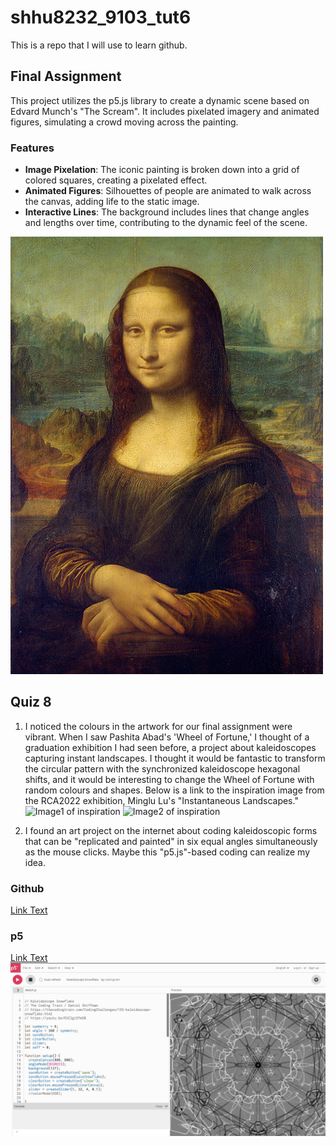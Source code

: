 # shhu8232_9103_tut6

This is a repo that I will use to learn github.

## Final Assignment

This project utilizes the p5.js library to create a dynamic scene based on Edvard Munch's "The Scream". It includes pixelated imagery and animated figures, simulating a crowd moving across the painting.

### Features

- **Image Pixelation**: The iconic painting is broken down into a grid of colored squares, creating a pixelated effect.
- **Animated Figures**: Silhouettes of people are animated to walk across the canvas, adding life to the static image.
- **Interactive Lines**: The background includes lines that change angles and lengths over time, contributing to the dynamic feel of the scene.


![An image of the Mona Lisa](readmeImages/Mona_Lisa_by_Leonardo_da_Vinci_500_x_700.jpg)

## Quiz 8

1. I noticed the colours in the artwork for our final assignment were vibrant. When I saw Pashita Abad's 'Wheel of Fortune,' I thought of a graduation exhibition I had seen before, a project about kaleidoscopes capturing instant landscapes. I thought it would be fantastic to transform the circular pattern with the synchronized kaleidoscope hexagonal shifts, and it would be interesting to change the Wheel of Fortune with random colours and shapes. Below is a link to the inspiration image from the RCA2022 exhibition, Minglu Lu's "Instantaneous Landscapes."
![Image1 of inspiration](https://res.cloudinary.com/rca2020/image/upload/w_1920/rca2022/62aabed0d33372b7215f121e-466219)
![Image2 of inspiration](https://res.cloudinary.com/rca2020/image/upload/w_1920/rca2022/62aabed0d33372b7215f121e-517283)

2. I found an art project on the internet about coding kaleidoscopic forms that can be "replicated and painted" in six equal angles simultaneously as the mouse clicks. Maybe this "p5.js"-based coding can realize my idea.
### Github
[Link Text](https://github.com/CodingTrain/Code-of-Conduct)
### p5
[Link Text](https://editor.p5js.org/codingtrain/sketches/JbWCVPX5a)
![An image of the Mona Lisa](readmeImages/screenshot.png)
